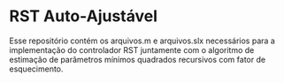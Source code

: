 # RST Auto-Ajustável

Esse repositório contém os arquivos.m e arquivos.slx necessários para a implementação do controlador RST juntamente com o algoritmo de estimação de parâmetros mínimos quadrados recursivos com fator de esquecimento.
